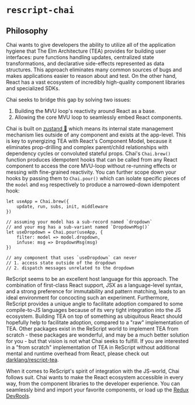 # `rescript-chai`

## Philosophy

Chai wants to give developers the ability to utilize all of the application hygiene that The Elm Architecture (TEA) provides for building user interfaces: pure functions handling updates, centralized state transformations, and declarative side-effects represented as data structures. This approach eliminates many common sources of bugs and makes applications easier to reason about and test. On the other hand, React has a vast ecosystem of incredibly high-quality component libraries and specialized SDKs.

Chai seeks to bridge this gap by solving two issues:
1. Building the MVU loop's reactivity around React as a base.
2. Allowing the core MVU loop to seamlessly embed React components. 

Chai is built on [zustand 🐻](https://github.com/pmndrs/zustand) which means its internal state management mechanism lies outside of any component and exists at the app-level. This is key to synergizing TEA with React's Component Model, because it eliminates prop-drilling and complex parent/child relationships with dependency cycles or convoluted stateful props. Chai's `Chai.brew()` function produces idempotent hooks that can be called from any React component to access the core MVU-loop without re-running effects or messing with fine-grained reactivity. You can further scope down your hooks by passing them to `Chai.pour()` which can isolate specific pieces of the `model` and `msg` respectively to produce a narrowed-down idempotent hook:

```rescript
let useApp = Chai.brew({
    update, run, subs, init, middleware  
})

// assuming your model has a sub-record named `dropdown`
// and your msg has a sub-variant named `DropdownMsg()`
let useDropdown = Chai.pour(useApp, {
    filter: model => model.dropdown,
    infuse: msg => DropdownMsg(msg)
})

// any component that uses `useDropdown` can never 
// 1. access state outside of the dropdown
// 2. dispatch messages unrelated to the dropdown
```

ReScript seems to be an excellent host language for this approach. The combination of first-class React support, JSX as a language-level syntax, and a strong preference for immutability and pattern matching, leads to an ideal environment for concocting such an experiment.  Furthermore, ReScript provides a unique angle to facilitate adoption compared to some compile-to-JS languages because of its very tight integration into the JS ecosystem. Building TEA on top of something as ubiquitous React should hopefully help to facilitate adoption, compared to a "raw" implementation of TEA. Other packages exist in the ReScript world to implement TEA from scratch - these packages are wonderful, and may be a much better solution for you - but that vision is not what Chai seeks to fulfill. If you are interested in a "from scratch" implementation of TEA in ReScript without additional mental and runtime overhead from React, please check out [darklang/rescript-tea](https://github.com/darklang/rescript-tea). 

When it comes to ReScript's spirit of integration with the JS-world, Chai follows suit. Chai wants to make the React ecosystem accessible in every way, from the component libraries to the developer experience. You can seamlessly bind and import your favorite components, or load up the [Redux DevRools](https://github.com/reduxjs/redux-devtools).
